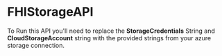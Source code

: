 # FHIStorageAPI
To Run this API you'll need to replace the **StorageCredentials** String and **CloudStorageAccount** string with the provided strings from your azure storage connection.